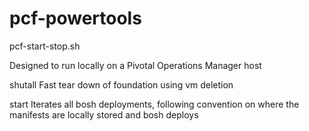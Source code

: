 # pcf-powertools

pcf-start-stop.sh

Designed to run locally on a Pivotal Operations Manager host

shutall
	Fast tear down of foundation using vm deletion

start
	Iterates all bosh deployments, following convention on where the manifests are locally stored and bosh deploys
